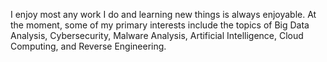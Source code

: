 I enjoy most any work I do and learning new things is always enjoyable.
At the moment, some of my primary interests include the topics of Big Data Analysis,
Cybersecurity, Malware Analysis, Artificial Intelligence, Cloud Computing, and 
Reverse Engineering.